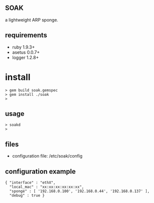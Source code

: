 ## SOAK

a lightweight ARP sponge.

## requirements

+ ruby 1.9.3+
+ asetus 0.0.7+
+ logger 1.2.8+

# install

	> gem build soak.gemspec
	> gem install ./soak
	>

## usage

	> soakd
 	>

## files

+ configuration file: /etc/soak/config

## configuration example

	{ "interface" : "ethX",
	  "local_mac" : "xx:xx:xx:xx:xx:xx",
	  "sponge" : [ '192.168.0.100', '192.168.0.44', '192.168.0.137' ],
	  "debug" : true }



